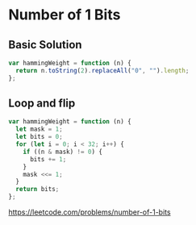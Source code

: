 # Number of 1 Bits

## Basic Solution

```js
var hammingWeight = function (n) {
  return n.toString(2).replaceAll("0", "").length;
};
```

## Loop and flip

```js
var hammingWeight = function (n) {
  let mask = 1;
  let bits = 0;
  for (let i = 0; i < 32; i++) {
    if ((n & mask) != 0) {
      bits += 1;
    }
    mask <<= 1;
  }
  return bits;
};
```

https://leetcode.com/problems/number-of-1-bits
